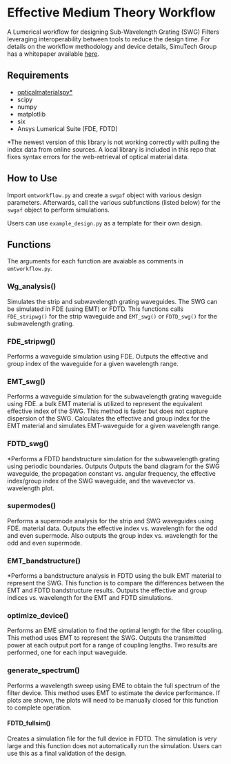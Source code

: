 # Effective Medium Theory Workflow
A Lumerical workflow for designing Sub-Wavelength Grating (SWG) Filters leveraging interoperability between tools to reduce the design time. 
For details on the workflow methodology and device details, SimuTech Group has a whitepaper available [here](https://simutechgroup.com/photonic-sub-wavelength-grating-based-devices-whitepaper/).

## Requirements
- [opticalmaterialspy*](https://github.com/jtambasco/opticalmaterialspy)
- scipy
- numpy
- matplotlib
- six
- Ansys Lumerical Suite (FDE, FDTD)

*The newest version of this library is not working correctly with pulling the index data from online sources. A local library is included in this repo that fixes syntax errors for the web-retrieval of optical material data.

## How to Use
Import `emtworkflow.py` and create a `swgaf` object with various design parameters. Afterwards, call the various subfunctions (listed below) for the `swgaf` object to perform simulations.

Users can use `example_design.py` as a template for their own design.

## Functions
The arguments for each function are avaiable as comments in `emtworkflow.py`.

### Wg_analysis()
Simulates the strip and subwavelength grating waveguides. The SWG can be simulated in FDE (using EMT) or FDTD. This functions calls `FDE_stripwg()` for the strip waveguide and `EMT_swg()` or `FDTD_swg()` for the subwavelength grating.

### FDE_stripwg()
Performs a waveguide simulation using FDE. Outputs the effective and group index of the waveguide for a given wavelength range.

### EMT_swg()
Performs a waveguide simulation for the subwavelength grating waveguide using FDE. a bulk EMT material is utilized to represent the equivalent effective index of the SWG. 
This method is faster but does not capture dispersion of the SWG.
Calculates the effective and group index for the EMT material and simulates EMT-waveguide for a given wavelength range.

### FDTD_swg()
*Performs a FDTD bandstructure simulation for the subwavelength grating using periodic boundaries. Outputs
Outputs the band diagram for the SWG waveguide, the propagation constant vs. angular frequency, the effective index/group index of the SWG waveguide, and the wavevector vs. wavelength plot.

### supermodes()
Performs a supermode analysis for the strip and SWG waveguides using FDE. material data.
Outputs the effective index vs. wavelength for the odd and even supermode. Also outputs the group index vs. wavelength for the odd and even supermode.

### EMT_bandstructure()
*Performs a bandstructure analysis in FDTD using the bulk EMT material to represent the SWG. This function is to compare the differences between the EMT and FDTD bandstructure results.
Outputs the effective and group indices vs. wavelength for the EMT and FDTD simulations.

### optimize_device()
Performs an EME simulation to find the optimal length for the filter coupling. This method uses EMT to represent the SWG.
Outputs the transmitted power at each output port for a range of coupling lengths. Two results are performed, one for each input waveguide.

### generate_spectrum()
Performs a wavelength sweep using EME to obtain the full spectrum of the filter device. This method uses EMT to estimate the device performance. If plots are shown, the plots will need to be manually closed for this function to complete operation.

#### FDTD_fullsim()
Creates a simulation file for the full device in FDTD. The simulation is very large and this function does not automatically run the simulation. Users can use this as a final validation of the design.




